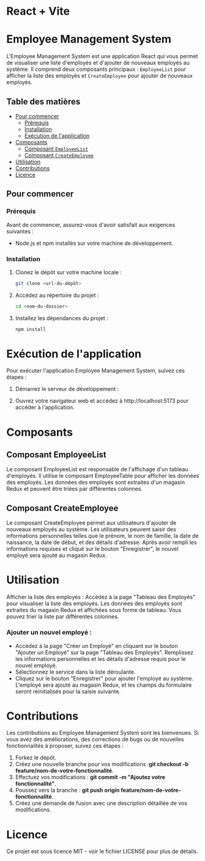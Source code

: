 # React + Vite
# Employee Management System

L'Employee Management System est une application React qui vous permet de visualiser une liste d'employés et d'ajouter de nouveaux employés au système. Il comprend deux composants principaux : `EmployeeList` pour afficher la liste des employés et `CreateEmployee` pour ajouter de nouveaux employés.

## Table des matières

- [Pour commencer](#pour-commencer)
  - [Prérequis](#prérequis)
  - [Installation](#installation)
  - [Exécution de l'application](#exécution-de-lapplication)
- [Composants](#composants)
  - [Composant `EmployeeList`](#composant-employeelist)
  - [Composant `CreateEmployee`](#composant-createemployee)
- [Utilisation](#utilisation)
- [Contributions](#contributions)
- [Licence](#licence)

## Pour commencer

### Prérequis

Avant de commencer, assurez-vous d'avoir satisfait aux exigences suivantes :

- Node.js et npm installés sur votre machine de développement.

### Installation

1. Clonez le dépôt sur votre machine locale :

   ```bash
   git clone <url-du-dépôt>
   ```

2. Accédez au répertoire du projet :

   ```bash
   cd <nom-du-dossier>
   ```
   
3. Installez les dépendances du projet :

   ```bash
   npm install
   ```



# Exécution de l'application

Pour exécuter l'application Employee Management System, suivez ces étapes :

1. Démarrez le serveur de développement :

2. Ouvrez votre navigateur web et accédez à http://localhost:5173 pour accéder à l'application.

# Composants
## Composant EmployeeList
Le composant EmployeeList est responsable de l'affichage d'un tableau d'employés. Il utilise le composant EmployeeTable pour afficher les données des employés. Les données des employés sont extraites d'un magasin Redux et peuvent être triées par différentes colonnes.


## Composant CreateEmployee
Le composant CreateEmployee permet aux utilisateurs d'ajouter de nouveaux employés au système. Les utilisateurs peuvent saisir des informations personnelles telles que le prénom, le nom de famille, la date de naissance, la date de début, et des détails d'adresse. Après avoir rempli les informations requises et cliqué sur le bouton "Enregistrer", le nouvel employé sera ajouté au magasin Redux.



# Utilisation
Afficher la liste des employés : Accédez à la page "Tableau des Employés" pour visualiser la liste des employés. Les données des employés sont extraites du magasin Redux et affichées sous forme de tableau. Vous pouvez trier la liste par différentes colonnes.

### Ajouter un nouvel employé :

- Accédez à la page "Créer un Employé" en cliquant sur le bouton "Ajouter un Employé" sur la page "Tableau des Employés".
Remplissez les informations personnelles et les détails d'adresse requis pour le nouvel employé.
- Sélectionnez le service dans la liste déroulante.
- Cliquez sur le bouton "Enregistrer" pour ajouter l'employé au système. L'employé sera ajouté au magasin Redux, et les champs du formulaire seront réinitialisés pour la saisie suivante.
# Contributions
Les contributions au Employee Management System sont les bienvenues. Si vous avez des améliorations, des corrections de bugs ou de nouvelles fonctionnalités à proposer, suivez ces étapes :

1. Forkez le dépôt.
2. Créez une nouvelle branche pour vos modifications :**git checkout -b feature/nom-de-votre-fonctionnalité**.
3. Effectuez vos modifications : **git commit -m "Ajoutez votre fonctionnalité"**.
4. Poussez vers la branche : **git push origin feature/nom-de-votre-fonctionnalité**.
5. Créez une demande de fusion avec une description détaillée de vos modifications.


# Licence
Ce projet est sous licence MIT - voir le fichier LICENSE pour plus de détails.